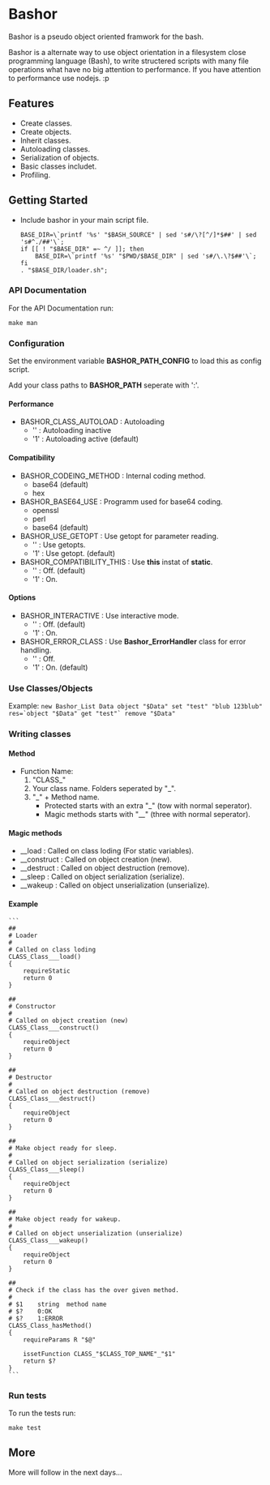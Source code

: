 # Bashor

Bashor is a pseudo object oriented framwork for the bash.

Bashor is a alternate way to use object orientation in a filesystem close
programming language (Bash), to write structered scripts with many file
operations what have no big attention to performance.
If you have attention to performance use nodejs. :p

## Features

* Create classes.
* Create objects.
* Inherit classes.
* Autoloading classes.
* Serialization of objects.
* Basic classes includet.
* Profiling.

## Getting Started

* Include bashor in your main script file.
    
    ```
    BASE_DIR=\`printf '%s' "$BASH_SOURCE" | sed 's#/\?[^/]*$##' | sed 's#^./##'\`;
    if [[ ! "$BASE_DIR" =~ ^/ ]]; then
        BASE_DIR=\`printf '%s' "$PWD/$BASE_DIR" | sed 's#/\.\?$##'\`;
    fi
    . "$BASE_DIR/loader.sh";
    ```
    
### API Documentation

For the API Documentation run:

    make man

### Configuration

Set the environment variable **BASHOR\_PATH\_CONFIG** to load this as config
script.

Add your class paths to **BASHOR\_PATH** seperate with ':'.

#### Performance

* BASHOR\_CLASS\_AUTOLOAD : Autoloading
    * '' : Autoloading inactive
    * '1' : Autoloading active (default)

#### Compatibility

* BASHOR\_CODEING\_METHOD : Internal coding method.
    * base64 (default)
    * hex
* BASHOR\_BASE64\_USE : Programm used for base64 coding.
    * openssl
    * perl
    * base64 (default)
* BASHOR\_USE\_GETOPT : Use getopt for parameter reading.
    * '' : Use getopts.
    * '1' : Use getopt. (default)
* BASHOR\_COMPATIBILITY\_THIS : Use **this** instat of **static**.
    * '' : Off. (default)
    * '1' : On.

#### Options

* BASHOR\_INTERACTIVE : Use interactive mode.
    * '' : Off. (default)
    * '1' : On.
* BASHOR\_ERROR\_CLASS : Use **Bashor\_ErrorHandler** class for error handling.
    * '' : Off.
    * '1' : On. (default)

### Use Classes/Objects

Example:
    ```
    new Bashor_List Data
    object "$Data" set "test" "blub 123blub"
    res=`object "$Data" get "test"`
    remove "$Data"
    ```

### Writing classes

#### Method

* Function Name:
    1. "CLASS_"
    1. Your class name. Folders seperated by "_".
    1. "_" +  Method name.
        * Protected starts with an extra "_" (tow with normal seperator).
        * Magic methods starts with "__" (three with normal seperator).

#### Magic methods

* __load : Called on class loding (For static variables).
* __construct : Called on object creation (new).
* __destruct : Called on object destruction (remove).
* __sleep : Called on object serialization (serialize).
* __wakeup : Called on object unserialization (unserialize).

#### Example

    ```
    ##
    # Loader
    #
    # Called on class loding
    CLASS_Class___load()
    {
        requireStatic
        return 0
    }

    ##
    # Constructor
    #
    # Called on object creation (new)
    CLASS_Class___construct()
    {
        requireObject
        return 0
    }

    ##
    # Destructor
    #
    # Called on object destruction (remove)
    CLASS_Class___destruct()
    {
        requireObject
        return 0
    }

    ##
    # Make object ready for sleep.
    #
    # Called on object serialization (serialize)
    CLASS_Class___sleep()
    {
        requireObject
        return 0
    }

    ##
    # Make object ready for wakeup.
    #
    # Called on object unserialization (unserialize)
    CLASS_Class___wakeup()
    {
        requireObject
        return 0
    }

    ##
    # Check if the class has the over given method.
    #
    # $1    string  method name
    # $?    0:OK
    # $?    1:ERROR
    CLASS_Class_hasMethod()
    {
        requireParams R "$@"
        
        issetFunction CLASS_"$CLASS_TOP_NAME"_"$1"
        return $?
    }
    ```
### Run tests

To run the tests run:

    make test

## More

More will follow in the next days...

